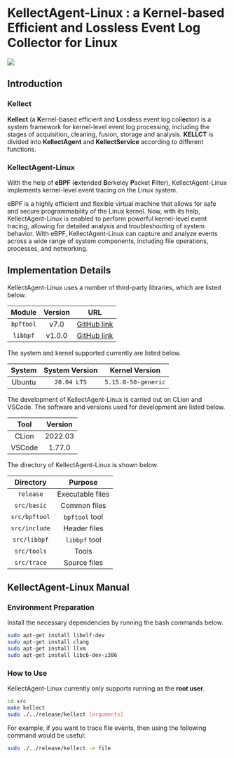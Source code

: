# **KellectAgent-Linux** : a **K**ernel-based Efficient and **L**oss**l**ess Event Log Coll**ec**tor for Linux

![](http://121.40.168.60/kellect/kellect.jpeg)

## Introduction

### Kellect

**Kellect** (a **K**ernel-based efficient and **L**oss**l**ess event log coll**ec**tor) is a system framework for kernel-level event log processing, including the stages of acquisition, cleaning, fusion, storage and analysis. **KELLCT** is divided into **KellectAgent** and **KellectService** according to different functions.

### KellectAgent-Linux

With the help of **eBPF** (**e**xtended **B**erkeley **P**acket **F**ilter), KellectAgent-Linux implements kernel-level event tracing on the Linux system.

eBPF is a highly efficient and flexible virtual machine that allows for safe and secure programmability of the Linux kernel. Now, with its help, KellectAgent-Linux is enabled to perform powerful kernel-level event tracing, allowing for detailed analysis and troubleshooting of system behavior. With eBPF, KellectAgent-Linux can capture and analyze events across a wide range of system components, including file operations, processes, and networking.

## Implementation Details

KellectAgent-Linux uses a number of third-party libraries, which are listed below.

|   Module   | Version |                        URL                        |
|:----------:|:-------:|:-------------------------------------------------:|
| `bpftool`  |  v7.0   | [GitHub link](https://github.com/libbpf/bpftool)  |
|  `libbpf`  | v1.0.0  |  [GitHub link](hKellect-Linuxttps://github.com/libbpf/libbpf)  |

The system and kernel supported currently are listed below.

| System | System Version |   Kernel Version    |
|:------:|:--------------:|:-------------------:|
| Ubuntu |  `20.04 LTS`   | `5.15.0-50-generic` | 

The development of KellectAgent-Linux is carried out on CLion and VSCode. The software and versions used for development are listed below.

|  Tool  | Version |
|:------:|:-------:|
| CLion  | 2022.03 | 
| VSCode | 1.77.0  |

The directory of KellectAgent-Linux is shown below.

|   Directory    |     Purpose      |
|:--------------:|:----------------:|
|   `release`    | Executable files |
|  `src/basic`   |   Common files   |
| `src/bpftool`  |  `bpftool` tool  |
| `src/include`  |   Header files   |
|  `src/libbpf`  |  `libbpf` tool   |
|  `src/tools`   |      Tools       |
|  `src/trace`   |   Source files   | 

## KellectAgent-Linux Manual

### Environment Preparation

Install the necessary dependencies by running the bash commands below.

```bash
sudo apt-get install libelf-dev
sudo apt-get install clang
sudo apt-get install llvm
sudo apt-get install libc6-dev-i386
```

### How to Use

KellectAgent-Linux currently only supports running as the **root user**.

```bash
cd src
make kellect
sudo ./../release/kellect [arguments]
```

For example, if you want to trace file events, then using the following command would be useful:

```bash
sudo ./../release/kellect -e file
```

